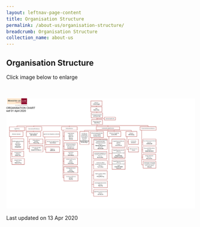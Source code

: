 ```yaml
---
layout: leftnav-page-content
title: Organisation Structure
permalink: /about-us/organisation-structure/
breadcrumb: Organisation Structure
collection_name: about-us
---
```


Organisation Structure
---

Click image below to enlarge
<div class="image">
  <a href="/files/minlaw org chart Apr 2020.pdf">
    <br>
    <br>
    <img src="/images/minlaw org chart Apr 2020.png" title="Organisation Structure" alt="Organisation Structure">
  </a>
</div>

<p class="right-side-updated">Last updated on 13 Apr 2020</p>
